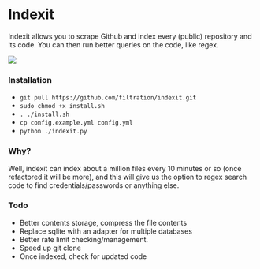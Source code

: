 # Indexit

Indexit allows you to scrape Github and index every (public) repository and its code. You can then run better queries on the code, like regex.

<img src="https://i.imgur.com/8oGzPY6.png">

### Installation

- ``` git pull https://github.com/filtration/indexit.git ```
- ``` sudo chmod +x install.sh  ```
- ``` . ./install.sh ```
- ``` cp config.example.yml config.yml ```
- ``` python ./indexit.py  ```

### Why?

Well, indexit can index about a million files every 10 minutes or so (once refactored it will be more), and this will give us the option to regex search code to find credentials/passwords or anything else.

### Todo

- Better contents storage, compress the file contents
- Replace sqlite with an adapter for multiple databases
- Better rate limit checking/management.
- Speed up git clone
- Once indexed, check for updated code
